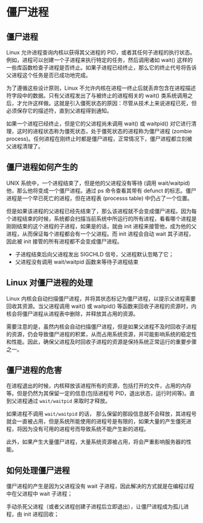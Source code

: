 # 僵尸进程

## 僵尸进程

Linux 允许进程查询内核以获得其父进程的 PID，或者其任何子进程的执行状态。例如，进程可以创建一个子进程来执行特定的任务，然后调用诸如 wait() 这样的一些库函数检查子进程是否终止。如果子进程已经终止，那么它的终止代号将告诉父进程这个任务是否已成功地完成。

为了遵循这些设计原则，Linux 不允许内核在进程一终止后就丢弃包含在进程描述符字段中的数据。只有父进程发出了与被终止的进程相关的 wait() 类系统调用之后，才允许这样做。这就是引入僵死状态的原因：尽管从技术上来说进程已死，但必须保存它的描述符，直到父进程得到通知。 

如果一个进程已经终止，但是它的父进程尚未调用 wait() 或 waitpid() 对它进行清理，这时的进程状态称为僵死状态，处于僵死状态的进程称为僵尸进程 (zombie process)。任何进程在刚终止时都是僵尸进程，正常情况下，僵尸进程都立刻被父进程清理了。

## 僵尸进程如何产生的

UNIX 系统中，一个进程结束了，但是他的父进程没有等待 (调用 wait/waitpid) 他，那么他将变成一个僵尸进程。通过 ps 命令查看其带有 defunct 的标志。僵尸进程是一个早已死亡的进程，但在进程表 (processs table) 中仍占了一个位置。 

但是如果该进程的父进程已经先结束了，那么该进程就不会变成僵尸进程。因为每个进程结束的时候，系统都会扫描当前系统中所运行的所有进程，看看哪个进程是刚刚结束的这个进程的子进程，如果是的话，就由 init 进程来接管他，成为他的父进程，从而保证每个进程都会有一个父进程。而 init 进程会自动 wait 其子进程，因此被 init 接管的所有进程都不会变成僵尸进程。

- 子进程结束后向父进程发出 SIGCHLD 信号，父进程默认忽略了它；
- 父进程没有调用 wait/waitpid 函数来等待子进程结束

## Linux 对僵尸进程的处理

Linux 内核会自动扫描僵尸进程，并将其状态标记为僵尸进程，以提示父进程需要回收其资源。当父进程调用 wait() 或 waitpid() 等函数来回收子进程的资源时，内核会将僵尸进程从进程表中删除，并释放其占用的资源。

需要注意的是，虽然内核会自动扫描僵尸进程，但是如果父进程不及时回收子进程的资源，仍会导致僵尸进程的积累，从而占用系统资源，并可能影响系统的稳定性和性能。因此，确保父进程及时回收子进程的资源是保持系统正常运行的重要步骤之一。

## 僵尸进程的危害

在进程退出的时候，内核释放该进程所有的资源，包括打开的文件，占用的内存等。但是仍然为其保留一定的信息(包括进程号 PID，退出状态，运行时间等)。直到父进程通过 `wait/waitpid` 来取时才释放。

如果进程不调用 `wait/waitpid` 的话， 那么保留的那段信息就不会释放，其进程号就会一直被占用，但是系统所能使用的进程号是有限的，如果大量的产生僵死进程，将因为没有可用的进程号而导致系统不能产生新的进程。

此外，如果产生大量僵尸进程，大量系统资源被占用，将会严重影响服务器的性能。

## 如何处理僵尸进程

僵尸进程的产生是因为父进程没有 wait 子进程，因此解决的方式就是在编程过程中在父进程中 wait 子进程；

手动杀死父进程（或者父进程创建子进程后立即退出），让僵尸进程成为孤儿进程，由 init 进程回收；